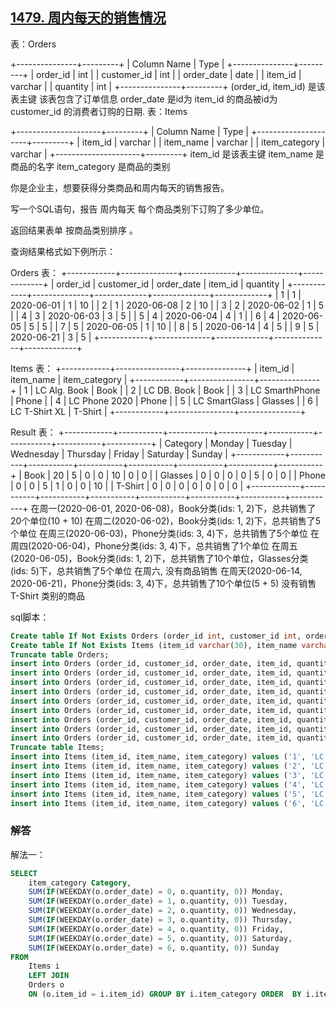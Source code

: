 ## [1479. 周内每天的销售情况](https://leetcode-cn.com/problems/sales-by-day-of-the-week/)

表：Orders

+---------------+---------+
| Column Name   | Type    |
+---------------+---------+
| order_id      | int     |
| customer_id   | int     |
| order_date    | date    | 
| item_id       | varchar |
| quantity      | int     |
+---------------+---------+
(order_id, item_id) 是该表主键
该表包含了订单信息
order_date 是id为 item_id 的商品被id为 customer_id 的消费者订购的日期.
表：Items

+---------------------+---------+
| Column Name         | Type    |
+---------------------+---------+
| item_id             | varchar |
| item_name           | varchar |
| item_category       | varchar |
+---------------------+---------+
item_id 是该表主键
item_name 是商品的名字
item_category 是商品的类别


你是企业主，想要获得分类商品和周内每天的销售报告。

写一个SQL语句，报告 周内每天 每个商品类别下订购了多少单位。

返回结果表单 按商品类别排序 。

查询结果格式如下例所示：

 

Orders 表：
+------------+--------------+-------------+--------------+-------------+
| order_id   | customer_id  | order_date  | item_id      | quantity    |
+------------+--------------+-------------+--------------+-------------+
| 1          | 1            | 2020-06-01  | 1            | 10          |
| 2          | 1            | 2020-06-08  | 2            | 10          |
| 3          | 2            | 2020-06-02  | 1            | 5           |
| 4          | 3            | 2020-06-03  | 3            | 5           |
| 5          | 4            | 2020-06-04  | 4            | 1           |
| 6          | 4            | 2020-06-05  | 5            | 5           |
| 7          | 5            | 2020-06-05  | 1            | 10          |
| 8          | 5            | 2020-06-14  | 4            | 5           |
| 9          | 5            | 2020-06-21  | 3            | 5           |
+------------+--------------+-------------+--------------+-------------+

Items 表：
+------------+----------------+---------------+
| item_id    | item_name      | item_category |
+------------+----------------+---------------+
| 1          | LC Alg. Book   | Book          |
| 2          | LC DB. Book    | Book          |
| 3          | LC SmarthPhone | Phone         |
| 4          | LC Phone 2020  | Phone         |
| 5          | LC SmartGlass  | Glasses       |
| 6          | LC T-Shirt XL  | T-Shirt       |
+------------+----------------+---------------+

Result 表：
+------------+-----------+-----------+-----------+-----------+-----------+-----------+-----------+
| Category   | Monday    | Tuesday   | Wednesday | Thursday  | Friday    | Saturday  | Sunday    |
+------------+-----------+-----------+-----------+-----------+-----------+-----------+-----------+
| Book       | 20        | 5         | 0         | 0         | 10        | 0         | 0         |
| Glasses    | 0         | 0         | 0         | 0         | 5         | 0         | 0         |
| Phone      | 0         | 0         | 5         | 1         | 0         | 0         | 10        |
| T-Shirt    | 0         | 0         | 0         | 0         | 0         | 0         | 0         |
+------------+-----------+-----------+-----------+-----------+-----------+-----------+-----------+
在周一(2020-06-01, 2020-06-08)，Book分类(ids: 1, 2)下，总共销售了20个单位(10 + 10)
在周二(2020-06-02)，Book分类(ids: 1, 2)下，总共销售了5个单位
在周三(2020-06-03)，Phone分类(ids: 3, 4)下，总共销售了5个单位
在周四(2020-06-04)，Phone分类(ids: 3, 4)下，总共销售了1个单位
在周五(2020-06-05)，Book分类(ids: 1, 2)下，总共销售了10个单位，Glasses分类(ids: 5)下，总共销售了5个单位
在周六, 没有商品销售
在周天(2020-06-14, 2020-06-21)，Phone分类(ids: 3, 4)下，总共销售了10个单位(5 + 5)
没有销售 T-Shirt 类别的商品

sql脚本：

```sql
Create table If Not Exists Orders (order_id int, customer_id int, order_date date, item_id varchar(30), quantity int);
Create table If Not Exists Items (item_id varchar(30), item_name varchar(30), item_category varchar(30));
Truncate table Orders;
insert into Orders (order_id, customer_id, order_date, item_id, quantity) values (1, 1, '2020-06-01', '1', 10);
insert into Orders (order_id, customer_id, order_date, item_id, quantity) values (2, 1, '2020-06-08', '2', 10);
insert into Orders (order_id, customer_id, order_date, item_id, quantity) values (3, 2, '2020-06-02', '1', 5);
insert into Orders (order_id, customer_id, order_date, item_id, quantity) values (4, 3, '2020-06-03', '3', 5);
insert into Orders (order_id, customer_id, order_date, item_id, quantity) values (5, 4, '2020-06-04', '4', 1);
insert into Orders (order_id, customer_id, order_date, item_id, quantity) values (6, 4, '2020-06-05', '5', 5);
insert into Orders (order_id, customer_id, order_date, item_id, quantity) values (7, 5, '2020-06-05', '1', 10);
insert into Orders (order_id, customer_id, order_date, item_id, quantity) values (8, 5, '2020-06-14', '4', 5);
insert into Orders (order_id, customer_id, order_date, item_id, quantity) values (9, 5, '2020-06-21', '3', 5);
Truncate table Items;
insert into Items (item_id, item_name, item_category) values ('1', 'LC Alg. Book', 'Book');
insert into Items (item_id, item_name, item_category) values ('2', 'LC DB. Book', 'Book');
insert into Items (item_id, item_name, item_category) values ('3', 'LC SmarthPhone', 'Phone');
insert into Items (item_id, item_name, item_category) values ('4', 'LC Phone 2020', 'Phone');
insert into Items (item_id, item_name, item_category) values ('5', 'LC SmartGlass', 'Glasses');
insert into Items (item_id, item_name, item_category) values ('6', 'LC T-Shirt XL', 'T-shirt');
```

### 解答

解法一：

```sql
SELECT
	item_category Category,
	SUM(IF(WEEKDAY(o.order_date) = 0, o.quantity, 0)) Monday,
	SUM(IF(WEEKDAY(o.order_date) = 1, o.quantity, 0)) Tuesday,
	SUM(IF(WEEKDAY(o.order_date) = 2, o.quantity, 0)) Wednesday,
	SUM(IF(WEEKDAY(o.order_date) = 3, o.quantity, 0)) Thursday,
	SUM(IF(WEEKDAY(o.order_date) = 4, o.quantity, 0)) Friday,
	SUM(IF(WEEKDAY(o.order_date) = 5, o.quantity, 0)) Saturday,
	SUM(IF(WEEKDAY(o.order_date) = 6, o.quantity, 0)) Sunday
FROM
	Items i
	LEFT JOIN
	Orders o
	ON (o.item_id = i.item_id) GROUP BY i.item_category ORDER  BY i.item_category;
```

